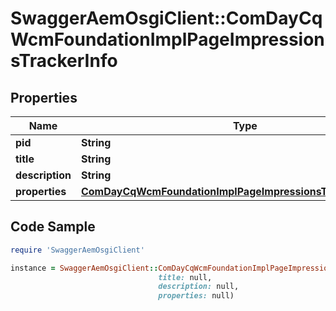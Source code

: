 # SwaggerAemOsgiClient::ComDayCqWcmFoundationImplPageImpressionsTrackerInfo

## Properties

Name | Type | Description | Notes
------------ | ------------- | ------------- | -------------
**pid** | **String** |  | [optional] 
**title** | **String** |  | [optional] 
**description** | **String** |  | [optional] 
**properties** | [**ComDayCqWcmFoundationImplPageImpressionsTrackerProperties**](ComDayCqWcmFoundationImplPageImpressionsTrackerProperties.md) |  | [optional] 

## Code Sample

```ruby
require 'SwaggerAemOsgiClient'

instance = SwaggerAemOsgiClient::ComDayCqWcmFoundationImplPageImpressionsTrackerInfo.new(pid: null,
                                 title: null,
                                 description: null,
                                 properties: null)
```


